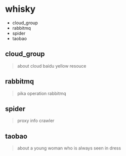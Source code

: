 # whisky
- cloud_group
- rabbitmq
- spider
- taobao


## cloud_group
> about cloud baidu yellow resouce

## rabbitmq
> pika operation rabbitmq

## spider
> proxy info crawler

## taobao
> about a young woman who is always seen in dress
